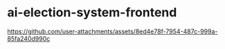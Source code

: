 ﻿# ai-election-system-frontend


https://github.com/user-attachments/assets/8ed4e78f-7954-487c-999a-85fa240d990c

